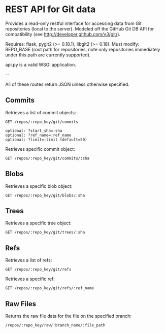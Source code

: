REST API for Git data
=======================

Provides a read-only restful interface for accessing data from Git repositories (local to the server).
Modeled off the GitHub Git DB API for compatibility (see http://developer.github.com/v3/git/).

Requires: flask, pygit2 (>= 0.18.1), libgit2 (>= 0.18).
Must modify: REPO_BASE (root path for repositories, note only repositories immediately under this path are currently supported).

api.py is a valid WSGI application.

--

All of these routes return JSON unless otherwise specified.

Commits
----------
Retrieves a list of commit objects:

    GET /repos/:repo_key/git/commits
    
    optional: ?start_sha=:sha
    optional: ?ref_name=:ref_name
    optional: ?limit=:limit (default=50)
    
Retrieves specific commit object:

    GET /repos/:repo_key/git/commits/:sha

Blobs
----------
Retrieves a specific blob object:

    GET /repos/:repo_key/git/blobs/:sha

Trees
----------
Retrieves a specific tree object:

    GET /repos/:repo_key/git/trees/:sha

Refs
----------
Retrieves a list of refs:

    GET /repos/:repo_key/git/refs

Retrieves a specific ref:

    GET /repos/:repo_key/git/refs/:ref_name

Raw Files
----------
Returns the raw file data for the file on the specified branch:

    /repos/:repo_key/raw/:branch_name/:file_path
